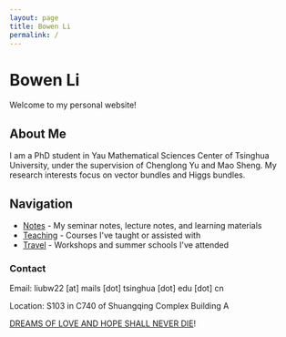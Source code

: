 ```yaml
---
layout: page
title: Bowen Li
permalink: /
---
```


# Bowen Li

Welcome to my personal website!

## About Me

I am a PhD student in Yau Mathematical Sciences Center of Tsinghua University, 
under the supervision of Chenglong Yu and Mao Sheng. 
My research interests focus on vector bundles and Higgs bundles.

## Navigation

* [Notes](/notes.md) - My seminar notes, lecture notes, and learning materials
* [Teaching](/teaching.md) - Courses I've taught or assisted with  
* [Travel](/travel.md) - Workshops and summer schools I've attended

### Contact

Email: liubw22 [at] mails [dot] tsinghua [dot] edu [dot] cn

Location: S103 in C740 of Shuangqing Complex Building A

[DREAMS OF LOVE AND HOPE SHALL NEVER DIE](https://bowenl.notion.site/movies)!
